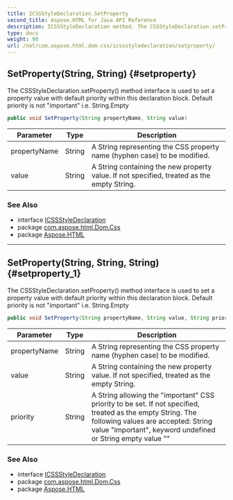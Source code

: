 ```yaml
---
title: ICSSStyleDeclaration.SetProperty
second_title: Aspose.HTML for Java API Reference
description: ICSSStyleDeclaration method. The CSSStyleDeclaration.setProperty method interface is used to set a property value with default priority within this declaration block. Default priority is not important i.e. String.Empty
type: docs
weight: 90
url: /net/com.aspose.html.dom.css/icssstyledeclaration/setproperty/
---
```

## SetProperty(String, String) {#setproperty}

The CSSStyleDeclaration.setProperty() method interface is used to set a property value with default priority within this declaration block. Default priority is not "important" i.e. String.Empty

```java
public void SetProperty(String propertyName, String value)
```

| Parameter | Type | Description |
| --- | --- | --- |
| propertyName | String | A String representing the CSS property name (hyphen case) to be modified. |
| value | String | A String containing the new property value. If not specified, treated as the empty String. |

### See Also

* interface [ICSSStyleDeclaration](../)
* package [com.aspose.html.Dom.Css](../../icssstyledeclaration/)
* package [Aspose.HTML](../../../)

---

## SetProperty(String, String, String) {#setproperty_1}

The CSSStyleDeclaration.setProperty() method interface is used to set a property value with default priority within this declaration block. Default priority is not "important" i.e. String.Empty

```java
public void SetProperty(String propertyName, String value, String priority)
```

| Parameter | Type | Description |
| --- | --- | --- |
| propertyName | String | A String representing the CSS property name (hyphen case) to be modified. |
| value | String | A String containing the new property value. If not specified, treated as the empty String. |
| priority | String | A String allowing the "important" CSS priority to be set. If not specified, treated as the empty String. The following values are accepted: String value "important", keyword undefined or String empty value "" |

### See Also

* interface [ICSSStyleDeclaration](../)
* package [com.aspose.html.Dom.Css](../../icssstyledeclaration/)
* package [Aspose.HTML](../../../)
